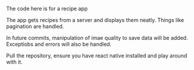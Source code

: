 The code here is for a recipe app 

The app gets recipes from a server and displays them neatly. Things like pagination are handled. 

In future commits, manipulation of imae quality to save data will be added. 
Exceptiobs and errors will also be handled. 

Pull the repository, ensure you have react native installed and play around with it. 

